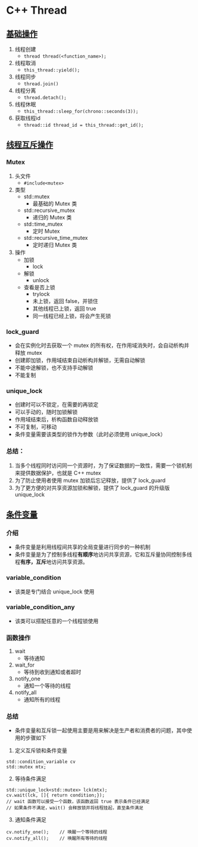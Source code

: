 # C++ Thread

## [基础操作](https://www.cnblogs.com/wanghao-boke/p/17741263.html)
1. 线程创建
    + `thread thread(<function_name>);`
2. 线程取消
    + `this_thread::yield();`
3. 线程同步
    + `thread.join()`
4. 线程分离
    + `thread.detach();`
5. 线程休眠
    + `this_thread::sleep_for(chrono::seconds(3));`
6. 获取线程id
    + `thread::id thread_id = this_thread::get_id();`

## [线程互斥操作](https://www.cnblogs.com/wanghao-boke/p/17742043.html)
### Mutex
1. 头文件
    + `#include<mutex>`
2. 类型
    + std::mutex
        - 最基础的 Mutex 类
    + std::recursive_mutex
        - 递归的 Mutex 类
    + std::time_mutex
        - 定时 Mutex
    + std::recursive_time_mutex
        - 定时递归 Mutex 类
3. 操作
    + 加锁
        - lock
    + 解锁
        - unlock
    + 查看是否上锁
        - trylock
        - 未上锁，返回 false，并锁住
        - 其他线程已上锁，返回 true
        - 同一线程已经上锁，将会产生死锁

### lock_guard
+ 会在实例化时去获取一个 mutex 的所有权，在作用域消失时，会自动析构并释放 mutex
+ 创建即加锁，作用域结束自动析构并解锁，无需自动解锁
+ 不能中途解锁，也不支持手动解锁
+ 不能复制

### unique_lock
+ 创建时可以不锁定，在需要的再锁定
+ 可以手动的，随时加锁解锁
+ 作用域结束后，析构函数自动释放锁
+ 不可复制，可移动
+ 条件变量需要该类型的锁作为参数（此时必须使用 unique_lock）

### 总结：
1. 当多个线程同时访问同一个资源时，为了保证数据的一致性，需要一个锁机制来提供数据保护，也就是 C++ mutex
2. 为了防止使用者使用 mutex 加锁后忘记释放，提供了 lock_guard
3. 为了更方便的对共享资源加锁和解锁，提供了 lock_guard 的升级版 unique_lock

## [条件变量](https://www.cnblogs.com/wanghao-boke/p/17742482.html)
### 介绍
+ 条件变量是利用线程间共享的全局变量进行同步的一种机制
+ 条件变量是为了控制多线程**有顺序**地访问共享资源，它和互斥量协同控制多线程**有序，互斥**地访问共享资源。

### variable_condition
+ 该类是专门结合 unique_lock 使用

### variable_condition_any
+ 该类可以搭配任意的一个线程锁使用

### 函数操作
1. wait
    + 等待通知
2. wait_for
    + 等待到收到通知或者超时
3. notify_one
    + 通知一个等待的线程
4. notify_all
    + 通知所有的线程

### 总结
+ 条件变量和互斥锁一起使用主要是用来解决是生产者和消费者的问题，其中使用的步骤如下
1. 定义互斥锁和条件变量
```
std::condition_variable cv
std::mutex mtx;
```
2. 等待条件满足
```
std::unique_lock<std::mutex> lck(mtx);
cv.wait(lck, []{ return condition;});
// wait 函数可以接受一个函数，该函数返回 true 表示条件已经满足
// 如果条件不满足，wait() 会释放锁并将线程挂起，直至条件满足
```
3. 通知条件满足
```
cv.notify_one();    // 唤醒一个等待的线程
cv.notify_all();    // 唤醒所有等待的线程
```


